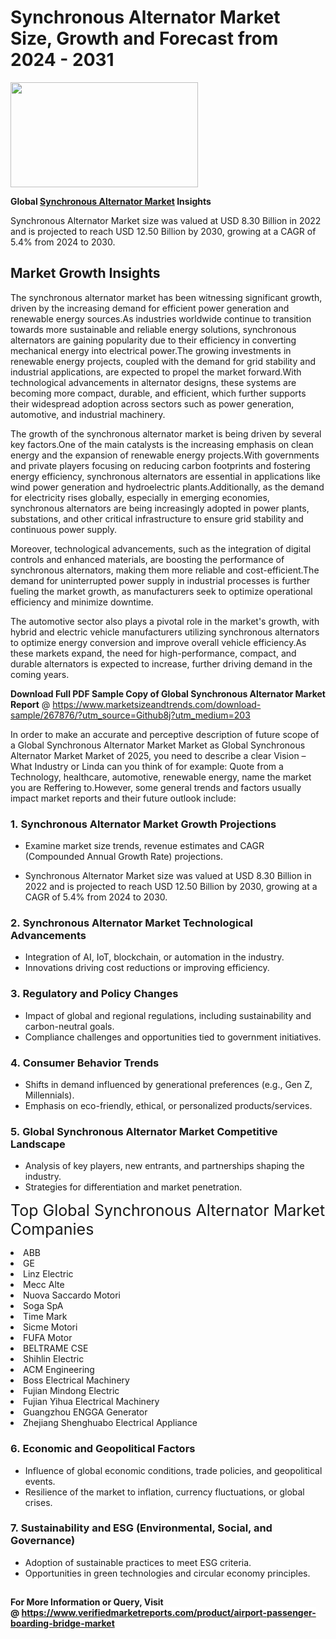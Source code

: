 <H1>Synchronous Alternator Market Size, Growth and Forecast from 2024 - 2031</H1><img class="aligncenter size-medium wp-image-584254" src="https://thirdeyenews.in/wp-content/uploads/2024/09/Global-Market-Research-300x168.jpeg" alt="" width="300" height="168" /><p><strong>Global&nbsp;<a href="https://www.marketsizeandtrends.com/download-sample/267876/?utm_source=Github8j?utm_medium=203">Synchronous Alternator Market</a> Insights</strong></p><p>Synchronous Alternator Market size was valued at USD 8.30 Billion in 2022 and is projected to reach USD 12.50 Billion by 2030, growing at a CAGR of 5.4% from 2024 to 2030.</p><p><h2>Market Growth Insights</h2> <p>The synchronous alternator market has been witnessing significant growth, driven by the increasing demand for efficient power generation and renewable energy sources.As industries worldwide continue to transition towards more sustainable and reliable energy solutions, synchronous alternators are gaining popularity due to their efficiency in converting mechanical energy into electrical power.The growing investments in renewable energy projects, coupled with the demand for grid stability and industrial applications, are expected to propel the market forward.With technological advancements in alternator designs, these systems are becoming more compact, durable, and efficient, which further supports their widespread adoption across sectors such as power generation, automotive, and industrial machinery.</p> <p>The growth of the synchronous alternator market is being driven by several key factors.One of the main catalysts is the increasing emphasis on clean energy and the expansion of renewable energy projects.With governments and private players focusing on reducing carbon footprints and fostering energy efficiency, synchronous alternators are essential in applications like wind power generation and hydroelectric plants.Additionally, as the demand for electricity rises globally, especially in emerging economies, synchronous alternators are being increasingly adopted in power plants, substations, and other critical infrastructure to ensure grid stability and continuous power supply.</p> <p>Moreover, technological advancements, such as the integration of digital controls and enhanced materials, are boosting the performance of synchronous alternators, making them more reliable and cost-efficient.The demand for uninterrupted power supply in industrial processes is further fueling the market growth, as manufacturers seek to optimize operational efficiency and minimize downtime.</p> <p>The automotive sector also plays a pivotal role in the market's growth, with hybrid and electric vehicle manufacturers utilizing synchronous alternators to optimize energy conversion and improve overall vehicle efficiency.As these markets expand, the need for high-performance, compact, and durable alternators is expected to increase, further driving demand in the coming years.</p> <p><span class=""><strong>Download Full PDF Sample Copy of Global Synchronous Alternator Market Report</strong> @ <a href="https://www.marketsizeandtrends.com/download-sample/267876/?utm_source=Github8j?utm_medium=203" target="_blank">https://www.marketsizeandtrends.com/download-sample/267876/?utm_source=Github8j?utm_medium=203</a></span></p><p>In order to make an accurate and perceptive description of future scope of a Global&nbsp;Synchronous Alternator Market Market as Global&nbsp;Synchronous Alternator Market Market of 2025, you need to describe a clear Vision &ndash; What Industry or Linda can you think of for example: Quote from a Technology, healthcare, automotive, renewable energy, name the market you are Reffering to.However, some general trends and factors usually impact market reports and their future outlook include:</p><h3>1.&nbsp;<strong>Synchronous Alternator Market Growth Projections</strong></h3><ul><li>Examine market size trends, revenue estimates and CAGR (Compounded Annual Growth Rate) projections.</li><li><p>Synchronous Alternator Market size was valued at USD 8.30 Billion in 2022 and is projected to reach USD 12.50 Billion by 2030, growing at a CAGR of 5.4% from 2024 to 2030.</p></li></ul><h3>2.&nbsp;<strong>Synchronous Alternator Market Technological Advancements</strong></h3><ul><li>Integration of AI, IoT, blockchain, or automation in the industry.</li><li>Innovations driving cost reductions or improving efficiency.</li></ul><h3>3.&nbsp;<strong>Regulatory and Policy Changes</strong></h3><ul><li>Impact of global and regional regulations, including sustainability and carbon-neutral goals.</li><li>Compliance challenges and opportunities tied to government initiatives.</li></ul><h3>4.&nbsp;<strong>Consumer Behavior Trends</strong></h3><ul><li>Shifts in demand influenced by generational preferences (e.g., Gen Z, Millennials).</li><li>Emphasis on eco-friendly, ethical, or personalized products/services.</li></ul><h3>5.&nbsp;<strong>Global Synchronous Alternator Market Competitive Landscape</strong></h3><ul><li>Analysis of key players, new entrants, and partnerships shaping the industry.</li><li>Strategies for differentiation and market penetration.</li></ul><p data-pm-slice="1 1 []"><span style="color: inherit; font-family: inherit; font-size: 25px;">Top Global Synchronous Alternator Market Companies</span></p><div class="" data-test-id=""><p><li>ABB</li><li> GE</li><li> Linz Electric</li><li> Mecc Alte</li><li> Nuova Saccardo Motori</li><li> Soga SpA</li><li> Time Mark</li><li> Sicme Motori</li><li> FUFA Motor</li><li> BELTRAME CSE</li><li> Shihlin Electric</li><li> ACM Engineering</li><li> Boss Electrical Machinery</li><li> Fujian Mindong Electric</li><li> Fujian Yihua Electrical Machinery</li><li> Guangzhou ENGGA Generator</li><li> Zhejiang Shenghuabo Electrical Appliance</li></p></div><h3>6.&nbsp;<strong>Economic and Geopolitical Factors</strong></h3><ul><li>Influence of global economic conditions, trade policies, and geopolitical events.</li><li>Resilience of the market to inflation, currency fluctuations, or global crises.</li></ul><h3>7.&nbsp;<strong>Sustainability and ESG (Environmental, Social, and Governance)</strong></h3><ul><li>Adoption of sustainable practices to meet ESG criteria.</li><li>Opportunities in green technologies and circular economy principles.</li></ul><h2><strong style="font-size: 14px;">For More Information or Query, Visit @&nbsp;</strong><a style="background-color: #ffffff; font-size: 14px;" href="https://www.marketsizeandtrends.com/report/synchronous-alternator-market/" target="_blank">https://www.verifiedmarketreports.com/product/airport-passenger-boarding-bridge-market</a></h2>